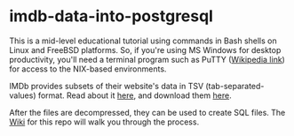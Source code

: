 # imdb-data-into-postgresql
This is a mid-level educational tutorial using commands in Bash shells on Linux and FreeBSD platforms. So, if you're using MS Windows for desktop productivity, you'll need a terminal program such as PuTTY ([Wikipedia link](https://en.wikipedia.org/wiki/PuTTY)) for access to the NIX-based environments.

IMDb provides subsets of their website's data in TSV (tab-separated-values) format. Read about it [here](https://www.imdb.com/interfaces/), and download them [here](https://datasets.imdbws.com/).

After the files are decompressed, they can be used to create SQL files. The [Wiki](https://github.com/joefissk/imdb-data-into-postgresql/wiki) for this repo will walk you through the process.
